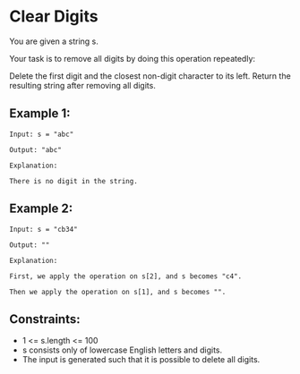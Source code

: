 # Clear Digits

You are given a string s.

Your task is to remove all digits by doing this operation repeatedly:

Delete the first digit and the closest non-digit character to its left.
Return the resulting string after removing all digits.

## Example 1:

```
Input: s = "abc"

Output: "abc"

Explanation:

There is no digit in the string.
```

## Example 2:

```
Input: s = "cb34"

Output: ""

Explanation:

First, we apply the operation on s[2], and s becomes "c4".

Then we apply the operation on s[1], and s becomes "".
```

## Constraints:

- 1 <= s.length <= 100
- s consists only of lowercase English letters and digits.
- The input is generated such that it is possible to delete all digits.
